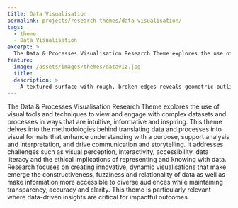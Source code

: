 ```yaml
---
title: Data Visualisation
permalink: projects/research-themes/data-visualisation/
tags:
  - theme
  - Data Visualisation
excerpt: >
  The Data & Processes Visualisation Research Theme explores the use of visual tools and techniques to view and engage with complex datasets and processes in ways that are intuitive, informative and inspiring.
feature:
  image: /assets/images/themes/dataviz.jpg
  title:
  description: >
    A textured surface with rough, broken edges reveals geometric outlines of buildings in blue and red on a grid-like background, symbolizing the intersection of architecture, data visualization, and urban planning.
---
```


The Data & Processes Visualisation Research Theme explores the use of visual tools and techniques to view and engage with complex datasets and processes in ways that are intuitive, informative and inspiring. This theme delves into the methodologies behind translating data and processes into visual formats that enhance understanding with a purpose, support analysis and interpretation, and drive communication and storytelling. It addresses challenges such as visual perception, interactivity, accessibility, data literacy and the ethical implications of representing and knowing with data. Research focuses on creating innovative, dynamic visualisations that make emerge the constructiveness, fuzziness and relationality of data as well as make information more accessible to diverse audiences while maintaining transparency, accuracy and clarity. This theme is particularly relevant where data-driven insights are critical for impactful outcomes.
